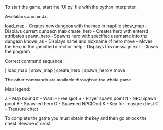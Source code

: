 To start the game, start the 'UI.py' file with the python interpreter.


Available commands:

load_map <Mapfile> - Creates new dungeon with the map in mapfile
show_map - Displays current dungeon map
create_hero <Name> <Health> <Nickname> - Creates hero with entered attributes
spawn_hero <Username> - Spawns hero with specified username into the dungeon
known_as - Displays name and nickname of hero
move <Username> <Direction> - Moves the hero in the specified direction
help - Displays this message
exit - Closes the program


Correct command sequence: 

| load_map
| show_map
| create_hero
| spawn_hero
V move

The other commands are available throughout the whole game.




Map legend:

Z - Map bound
\# - Wall
. - Free spot
S - Player spawn point
N - NPC spawn point
H - Spawned hero
O - Spawned NPC(Orc)
K - Key for treasure chest
C - Treasure chest


To complete the game you must obtain the key and then go unlock the chest. Beware of orcs!